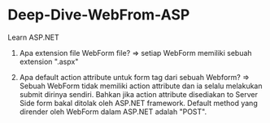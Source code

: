 # Deep-Dive-WebFrom-ASP
Learn ASP.NET

1. Apa extension file WebForm file? 
=> setiap WebForm memiliki sebuah extension ".aspx"

2. Apa default action attribute untuk form tag dari sebuah Webform?
=> Sebuah WebForm tidak memiliki action attribute dan ia selalu melakukan submit dirinya sendiri. Bahkan
   jika action attribute disediakan to Server Side form bakal ditolak oleh ASP.NET framework. Default method yang dirender 
   oleh WebForm dalam ASP.NET adalah "POST".
